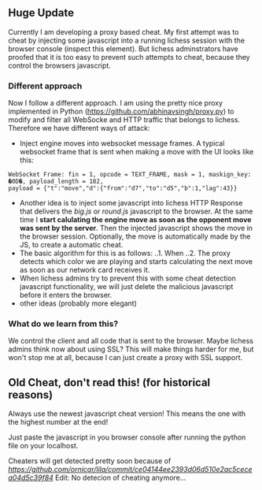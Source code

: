 ## Huge Update

Currently I am developing a proxy based cheat. My first attempt was to cheat by injecting some javascript into a running
lichess session with the browser console (inspect this element). But lichess adminstrators have proofed that it is too easy
to prevent such attempts to cheat, because they control the browsers javascript.

### Different approach

Now I follow a different approach. I am using the pretty nice proxy implemented in Python (https://github.com/abhinavsingh/proxy.py) to
modify and filter all WebSocke and HTTP traffic that belongs to lichess. Therefore we have different ways of attack:

+ Inject engine moves into websocket message frames. A typical websocket frame that is sent when making a move with the UI looks like this:
```
WebSocket Frame: fin = 1, opcode = TEXT_FRAME, mask = 1, maskign_key: �0D�, payload_length = 182, 
payload = {"t":"move","d":{"from":"d7","to":"d5","b":1,"lag":43}}
```
+ Another idea is to inject some javascript into lichess HTTP Response that delivers the *big.js* or *round.js* javascript to the browser. At the same time I **start calulating the engine move as soon
as the opponent move was sent by the server**. Then the injected javascript shows the move in the browser session. Optionally, the
move is automatically made by the JS, to create a automatic cheat.
+ The basic algorithm for this is as follows:
..1. When 
..2. The proxy detects which color we are playing and starts calculating the next move as soon as our network card receives it. 
+ When lichess admins try to prevent this with some cheat detection javascript functionality, we will just delete the malicious javascript before it enters the browser.
+ other ideas (probably more elegant)

### What do we learn from this?

We control the client and all code that is sent to the browser. Maybe lichess admins think now about using SSL? This will make things harder for me, but won't stop me at all, because I can just create a proxy with SSL support.


## Old Cheat, don't read this! (for historical reasons)

Always use the newest javascript cheat version! This means the one with the highest number at the end!

Just paste the javascript in you browser console after running the python file on your localhost.


Cheaters will get detected pretty soon because of *https://github.com/ornicar/lila/commit/ce04144ee2393d06d510e2ac5cecea04d5c39f84*
Edit: No detecion of cheating anymore...
